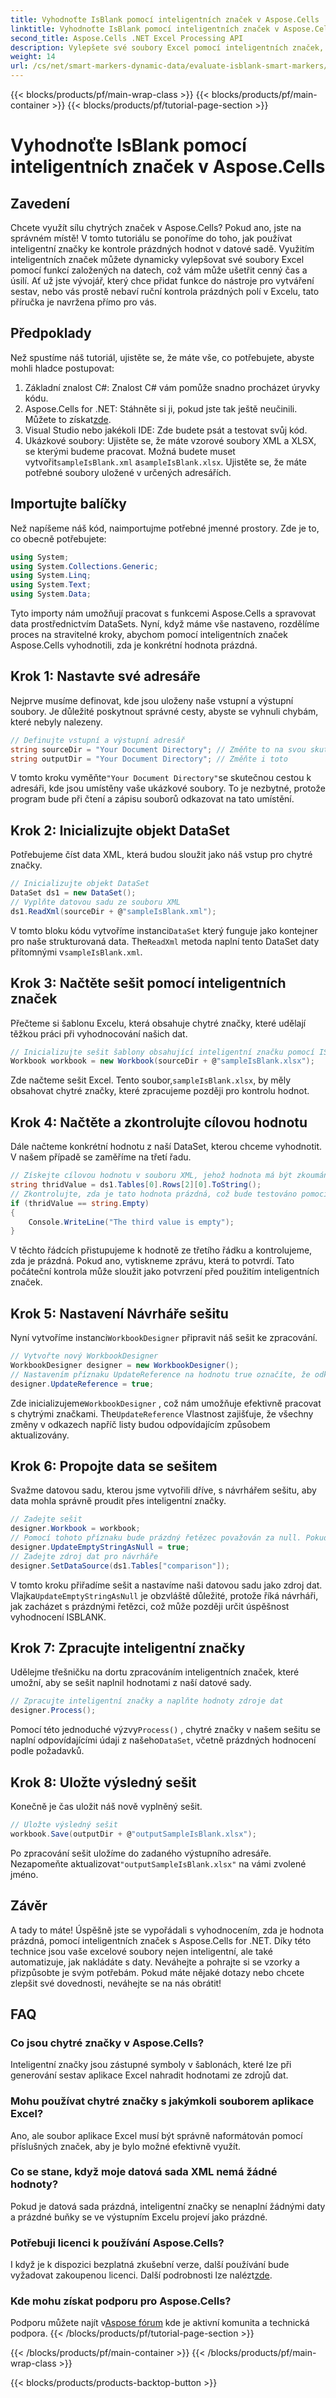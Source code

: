 ```yaml
---
title: Vyhodnoťte IsBlank pomocí inteligentních značek v Aspose.Cells
linktitle: Vyhodnoťte IsBlank pomocí inteligentních značek v Aspose.Cells
second_title: Aspose.Cells .NET Excel Processing API
description: Vylepšete své soubory Excel pomocí inteligentních značek, abyste mohli efektivně vyhodnocovat prázdné hodnoty pomocí Aspose.Cells for .NET. V tomto podrobném průvodci se dozvíte, jak na to.
weight: 14
url: /cs/net/smart-markers-dynamic-data/evaluate-isblank-smart-markers/
---
```


{{< blocks/products/pf/main-wrap-class >}}
{{< blocks/products/pf/main-container >}}
{{< blocks/products/pf/tutorial-page-section >}}

# Vyhodnoťte IsBlank pomocí inteligentních značek v Aspose.Cells

## Zavedení
Chcete využít sílu chytrých značek v Aspose.Cells? Pokud ano, jste na správném místě! V tomto tutoriálu se ponoříme do toho, jak používat inteligentní značky ke kontrole prázdných hodnot v datové sadě. Využitím inteligentních značek můžete dynamicky vylepšovat své soubory Excel pomocí funkcí založených na datech, což vám může ušetřit cenný čas a úsilí. Ať už jste vývojář, který chce přidat funkce do nástroje pro vytváření sestav, nebo vás prostě nebaví ruční kontrola prázdných polí v Excelu, tato příručka je navržena přímo pro vás. 
## Předpoklady
Než spustíme náš tutoriál, ujistěte se, že máte vše, co potřebujete, abyste mohli hladce postupovat:
1. Základní znalost C#: Znalost C# vám pomůže snadno procházet úryvky kódu.
2.  Aspose.Cells for .NET: Stáhněte si ji, pokud jste tak ještě neučinili. Můžete to získat[zde](https://releases.aspose.com/cells/net/).
3. Visual Studio nebo jakékoli IDE: Zde budete psát a testovat svůj kód. 
4. Ukázkové soubory: Ujistěte se, že máte vzorové soubory XML a XLSX, se kterými budeme pracovat. Možná budete muset vytvořit`sampleIsBlank.xml` a`sampleIsBlank.xlsx`. 
Ujistěte se, že máte potřebné soubory uložené v určených adresářích.
## Importujte balíčky
Než napíšeme náš kód, naimportujme potřebné jmenné prostory. Zde je to, co obecně potřebujete:
```csharp
using System;
using System.Collections.Generic;
using System.Linq;
using System.Text;
using System.Data;
```
Tyto importy nám umožňují pracovat s funkcemi Aspose.Cells a spravovat data prostřednictvím DataSets.
Nyní, když máme vše nastaveno, rozdělíme proces na stravitelné kroky, abychom pomocí inteligentních značek Aspose.Cells vyhodnotili, zda je konkrétní hodnota prázdná.
## Krok 1: Nastavte své adresáře
Nejprve musíme definovat, kde jsou uloženy naše vstupní a výstupní soubory. Je důležité poskytnout správné cesty, abyste se vyhnuli chybám, které nebyly nalezeny.
```csharp
// Definujte vstupní a výstupní adresář
string sourceDir = "Your Document Directory"; // Změňte to na svou skutečnou cestu
string outputDir = "Your Document Directory"; // Změňte i toto
```
 V tomto kroku vyměňte`"Your Document Directory"`se skutečnou cestou k adresáři, kde jsou umístěny vaše ukázkové soubory. To je nezbytné, protože program bude při čtení a zápisu souborů odkazovat na tato umístění.
## Krok 2: Inicializujte objekt DataSet
Potřebujeme číst data XML, která budou sloužit jako náš vstup pro chytré značky.
```csharp
// Inicializujte objekt DataSet
DataSet ds1 = new DataSet();
// Vyplňte datovou sadu ze souboru XML
ds1.ReadXml(sourceDir + @"sampleIsBlank.xml");
```
 V tomto bloku kódu vytvoříme instanci`DataSet` který funguje jako kontejner pro naše strukturovaná data. The`ReadXml` metoda naplní tento DataSet daty přítomnými v`sampleIsBlank.xml`.
## Krok 3: Načtěte sešit pomocí inteligentních značek
Přečteme si šablonu Excelu, která obsahuje chytré značky, které udělají těžkou práci při vyhodnocování našich dat.
```csharp
// Inicializujte sešit šablony obsahující inteligentní značku pomocí ISBLANK
Workbook workbook = new Workbook(sourceDir + @"sampleIsBlank.xlsx");
```
 Zde načteme sešit Excel. Tento soubor,`sampleIsBlank.xlsx`, by měly obsahovat chytré značky, které zpracujeme později pro kontrolu hodnot.
## Krok 4: Načtěte a zkontrolujte cílovou hodnotu
Dále načteme konkrétní hodnotu z naší DataSet, kterou chceme vyhodnotit. V našem případě se zaměříme na třetí řadu.
```csharp
// Získejte cílovou hodnotu v souboru XML, jehož hodnota má být zkoumána
string thridValue = ds1.Tables[0].Rows[2][0].ToString();
// Zkontrolujte, zda je tato hodnota prázdná, což bude testováno pomocí ISBLANK
if (thridValue == string.Empty)
{
    Console.WriteLine("The third value is empty");
}
```
V těchto řádcích přistupujeme k hodnotě ze třetího řádku a kontrolujeme, zda je prázdná. Pokud ano, vytiskneme zprávu, která to potvrdí. Tato počáteční kontrola může sloužit jako potvrzení před použitím inteligentních značek.
## Krok 5: Nastavení Návrháře sešitu
 Nyní vytvoříme instanci`WorkbookDesigner` připravit náš sešit ke zpracování.
```csharp
// Vytvořte nový WorkbookDesigner
WorkbookDesigner designer = new WorkbookDesigner();
// Nastavením příznaku UpdateReference na hodnotu true označíte, že odkazy v jiných listech budou aktualizovány
designer.UpdateReference = true;
```
 Zde inicializujeme`WorkbookDesigner` , což nám umožňuje efektivně pracovat s chytrými značkami. The`UpdateReference` Vlastnost zajišťuje, že všechny změny v odkazech napříč listy budou odpovídajícím způsobem aktualizovány.
## Krok 6: Propojte data se sešitem
Svažme datovou sadu, kterou jsme vytvořili dříve, s návrhářem sešitu, aby data mohla správně proudit přes inteligentní značky.
```csharp
// Zadejte sešit
designer.Workbook = workbook;
// Pomocí tohoto příznaku bude prázdný řetězec považován za null. Pokud je false, pak ISBLANK nebude fungovat
designer.UpdateEmptyStringAsNull = true;
// Zadejte zdroj dat pro návrháře
designer.SetDataSource(ds1.Tables["comparison"]);
```
 V tomto kroku přiřadíme sešit a nastavíme naši datovou sadu jako zdroj dat. Vlajka`UpdateEmptyStringAsNull` je obzvláště důležité, protože říká návrháři, jak zacházet s prázdnými řetězci, což může později určit úspěšnost vyhodnocení ISBLANK.
## Krok 7: Zpracujte inteligentní značky
Udělejme třešničku na dortu zpracováním inteligentních značek, které umožní, aby se sešit naplnil hodnotami z naší datové sady.
```csharp
// Zpracujte inteligentní značky a naplňte hodnoty zdroje dat
designer.Process();
```
 Pomocí této jednoduché výzvy`Process()` , chytré značky v našem sešitu se naplní odpovídajícími údaji z našeho`DataSet`, včetně prázdných hodnocení podle požadavků.
## Krok 8: Uložte výsledný sešit
Konečně je čas uložit náš nově vyplněný sešit. 
```csharp
// Uložte výsledný sešit
workbook.Save(outputDir + @"outputSampleIsBlank.xlsx");
```
 Po zpracování sešit uložíme do zadaného výstupního adresáře. Nezapomeňte aktualizovat`"outputSampleIsBlank.xlsx"` na vámi zvolené jméno.
## Závěr
A tady to máte! Úspěšně jste se vypořádali s vyhodnocením, zda je hodnota prázdná, pomocí inteligentních značek s Aspose.Cells for .NET. Díky této technice jsou vaše excelové soubory nejen inteligentní, ale také automatizuje, jak nakládáte s daty. Neváhejte a pohrajte si se vzorky a přizpůsobte je svým potřebám. Pokud máte nějaké dotazy nebo chcete zlepšit své dovednosti, neváhejte se na nás obrátit!
## FAQ
### Co jsou chytré značky v Aspose.Cells?
Inteligentní značky jsou zástupné symboly v šablonách, které lze při generování sestav aplikace Excel nahradit hodnotami ze zdrojů dat.
### Mohu používat chytré značky s jakýmkoli souborem aplikace Excel?
Ano, ale soubor aplikace Excel musí být správně naformátován pomocí příslušných značek, aby je bylo možné efektivně využít.
### Co se stane, když moje datová sada XML nemá žádné hodnoty?
Pokud je datová sada prázdná, inteligentní značky se nenaplní žádnými daty a prázdné buňky se ve výstupním Excelu projeví jako prázdné.
### Potřebuji licenci k používání Aspose.Cells?
 I když je k dispozici bezplatná zkušební verze, další používání bude vyžadovat zakoupenou licenci. Další podrobnosti lze nalézt[zde](https://purchase.aspose.com/buy).
### Kde mohu získat podporu pro Aspose.Cells?
 Podporu můžete najít v[Aspose fórum](https://forum.aspose.com/c/cells/9) kde je aktivní komunita a technická podpora.
{{< /blocks/products/pf/tutorial-page-section >}}

{{< /blocks/products/pf/main-container >}}
{{< /blocks/products/pf/main-wrap-class >}}

{{< blocks/products/products-backtop-button >}}
